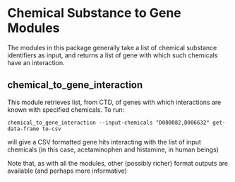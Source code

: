 # Chemical Substance to Gene Modules

The modules in this package generally take a list of chemical substance identifiers as input, and returns a list
of gene with which such chemicals have an interaction.

## chemical_to_gene_interaction

This module retrieves list, from CTD, of genes with which interactions are known with specified chemicals. To run:

```
chemical_to_gene_interaction --input-chemicals "D000082,D006632" get-data-frame to-csv
```

will give a CSV formatted gene hits interacting with the list of input chemicals 
(in this case, acetaminophen and histamine, in human beings)

Note that, as with all the modules, other (possibly richer) format outputs are available (and perhaps more informative)
